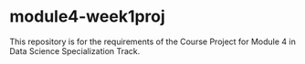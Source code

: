 # module4-week1proj

This repository is for the requirements of the Course Project for Module 4 in Data Science Specialization Track.

